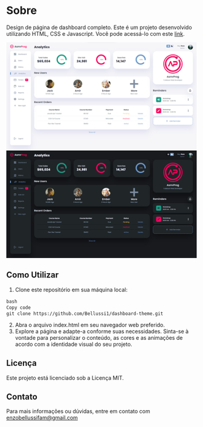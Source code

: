 
# Sobre
Design de página de dashboard completo. Este é um projeto desenvolvido utilizando HTML, CSS e Javascript.
Você pode acessá-lo com este [link](https://bellussi1.github.io/dashboard-theme/).

![screenshot1](screenshot1.png)
![screenshot2](screenshot2.png)

## Como Utilizar
1. Clone este repositório em sua máquina local:
```
bash
Copy code
git clone https://github.com/Bellussi1/dashboard-theme.git
```
2. Abra o arquivo index.html em seu navegador web preferido.
3. Explore a página e adapte-a conforme suas necessidades. Sinta-se à vontade para personalizar o conteúdo, as cores e as animações de acordo com a identidade visual do seu projeto.

## Licença
Este projeto está licenciado sob a Licença MIT.

## Contato
Para mais informações ou dúvidas, entre em contato com enzobellussifam@gmail.com 
